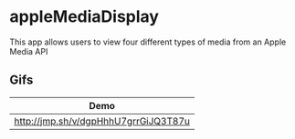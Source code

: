 # appleMediaDisplay
This app allows users to view four different types of media from an Apple Media API 

## Gifs

|Demo|
|:-------------:|
|<http://jmp.sh/v/dgpHhhU7grrGiJQ3T87u>|
